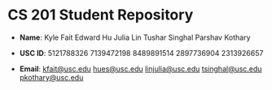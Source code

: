 # CS 201 Student Repository

- **Name**: Kyle Fait
	    Edward Hu
            Julia Lin
	    Tushar Singhal
	    Parshav Kothary

- **USC ID**: 5121788326
	      7139472198
	      8489891514
	      2897736904
	      2313926657

- **Email**: kfait@usc.edu
	     hues@usc.edu
	     linjulia@usc.edu
	     tsinghal@usc.edu
	     pkothary@usc.edu
